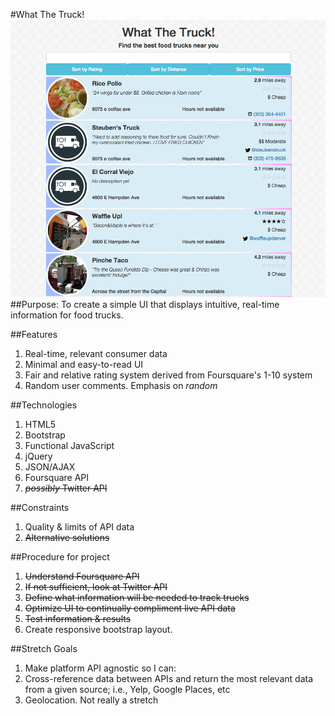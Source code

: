 #What The Truck!
![](img/i1-demo.png)
##Purpose:
To create a simple UI that displays intuitive, real-time information for food trucks.

##Features
1. Real-time, relevant consumer data
1. Minimal and easy-to-read UI
1. Fair and relative rating system derived from Foursquare's 1-10 system
1. Random user comments. Emphasis on *random*

##Technologies
1. HTML5
1. Bootstrap
1. Functional JavaScript
1. jQuery
1. JSON/AJAX
1. Foursquare API
1. ~~*possibly* Twitter API~~

##Constraints
1. Quality & limits of API data
1. ~~Alternative solutions~~

##Procedure for project
1. ~~Understand Foursquare API~~
1. ~~If not sufficient, look at Twitter API~~
1. ~~Define what information will be needed to track trucks~~
1. ~~Optimize UI to continually compliment live API data~~
1. ~~Test information & results~~
1. Create responsive bootstrap layout.

##Stretch Goals
1. Make platform API agnostic so I can:
1. Cross-reference data between APIs and return the most relevant data from a given source; i.e., Yelp, Google Places, etc
1. Geolocation. Not really a stretch
